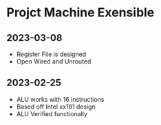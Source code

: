 # Projct Machine Exensible
## 2023-03-08
* Register File is designed
* Open Wired and Unrouted

## 2023-02-25
* ALU works with 16 instructions
* Based off Intel xx181 design
* ALU Verified functionally
